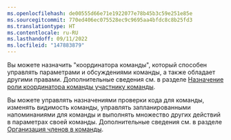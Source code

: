 ```yaml
---
ms.openlocfilehash: de00555d66e71e1922077e78b45b3c59e251e85e
ms.sourcegitcommit: 770ed406ec075528ec9c9695aa4bfdc8c8b25fd3
ms.translationtype: HT
ms.contentlocale: ru-RU
ms.lasthandoff: 09/11/2022
ms.locfileid: "147883879"
---
```

Вы можете назначить "координатора команды", который способен управлять параметрами и обсуждениями команды, а также обладает другими правами. Дополнительные сведения см. в разделе [Назначение роли координатора команды участнику команды](/organizations/organizing-members-into-teams/assigning-the-team-maintainer-role-to-a-team-member).

Вы можете управлять назначениями проверки кода для команды, изменять видимость команды, управлять запланированными напоминаниями для команды и выполнять множество других действий в параметрах своей команды. Дополнительные сведения см. в разделе [Организация членов в команды](/organizations/organizing-members-into-teams).
